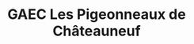 ---
title: "GAEC Les Pigeonneaux de Châteauneuf"
url: /chateauneuf/gaec-les-pigeonneaux-de-chateauneuf/
shop: ferme
---